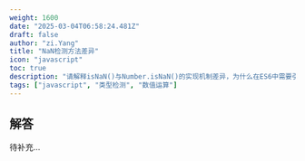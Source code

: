 ```yaml
---
weight: 1600
date: "2025-03-04T06:58:24.481Z"
draft: false
author: "zi.Yang"
title: "NaN检测方法差异"
icon: "javascript"
toc: true
description: "请解释isNaN()与Number.isNaN()的实现机制差异，为什么在ES6中需要引入Number.isNaN()方法？请举例说明两者的不同检测结果。"
tags: ["javascript", "类型检测", "数值运算"]
---
```


## 解答

待补充...
